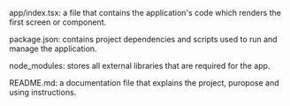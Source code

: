 app/index.tsx: 
a file that contains the application's code which renders the first screen or component. 

package.json: 
contains project dependencies and scripts used to run and manage the application.

node_modules: 
stores all external libraries that are required for the app.

README.md: 
a documentation file that explains the project, puropose and using instructions.
